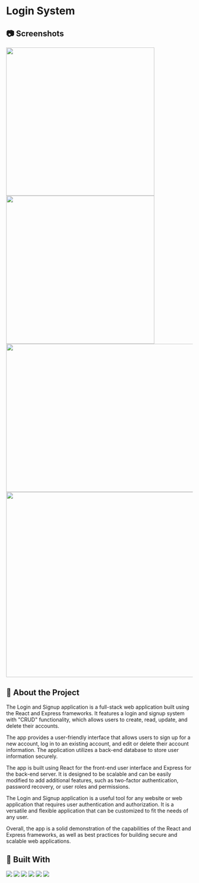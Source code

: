 # Login System

## :camera: Screenshots

<img src="https://user-images.githubusercontent.com/99056343/217713459-db780aca-3a33-4f87-8eb2-ba9ce8651c9a.png" align='center' width='400px' height='400px'>
<img src="https://user-images.githubusercontent.com/99056343/217713482-6bf87850-4d9a-4cc7-9612-ed2a0f1cb1ed.png" align='center' width='400px' height='400px'>
<img src="https://user-images.githubusercontent.com/99056343/217713676-fac8b63f-f3be-4c0a-abc8-a51b540b0a5e.png" align='center' width='800px' height='400px'>
<img src="https://user-images.githubusercontent.com/99056343/217714594-e14bbb21-6e6c-4385-8cac-5072c6ee24cf.gif" align='center' width='800px' height='500px'>

## :star2: About the Project

The Login and Signup application is a full-stack web application built using the React and Express frameworks. It features a login and signup system with "CRUD" functionality, which allows users to create, read, update, and delete their accounts.

The app provides a user-friendly interface that allows users to sign up for a new account, log in to an existing account, and edit or delete their account information. The application utilizes a back-end database to store user information securely.

The app is built using React for the front-end user interface and Express for the back-end server. It is designed to be scalable and can be easily modified to add additional features, such as two-factor authentication, password recovery, or user roles and permissions.

The Login and Signup application is a useful tool for any website or web application that requires user authentication and authorization. It is a versatile and flexible application that can be customized to fit the needs of any user.

Overall, the app is a solid demonstration of the capabilities of the React and Express frameworks, as well as best practices for building secure and scalable web applications.

## 🔨 Built With

<p align="left"> 
  <img src="https://img.shields.io/badge/React-20232A?style=for-the-badge&logo=react&logoColor=61DAFB">
  <img src="https://img.shields.io/badge/Express.js-000000?style=for-the-badge&logo=express&logoColor=white"> 
  <img src="https://img.shields.io/badge/JavaScript-323330?style=for-the-badge&logo=javascript&logoColor=F7DF1E"> 
  <img src="https://img.shields.io/badge/Node.js-339933?style=for-the-badge&logo=nodedotjs&logoColor=white">
  <img src="https://img.shields.io/badge/MySQL-005C84?style=for-the-badge&logo=mysql&logoColor=white">
  <img src="https://img.shields.io/badge/Bootstrap-563D7C?style=for-the-badge&logo=bootstrap&logoColor=white">
</p>
